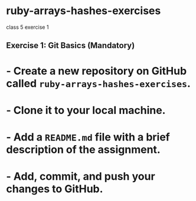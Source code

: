 # ruby-arrays-hashes-exercises
class 5 exercise 1

## Exercise 1: Git Basics (Mandatory)

# - Create a new repository on GitHub called `ruby-arrays-hashes-exercises`.
# - Clone it to your local machine.
# - Add a `README.md` file with a brief description of the assignment.
# - Add, commit, and push your changes to GitHub.